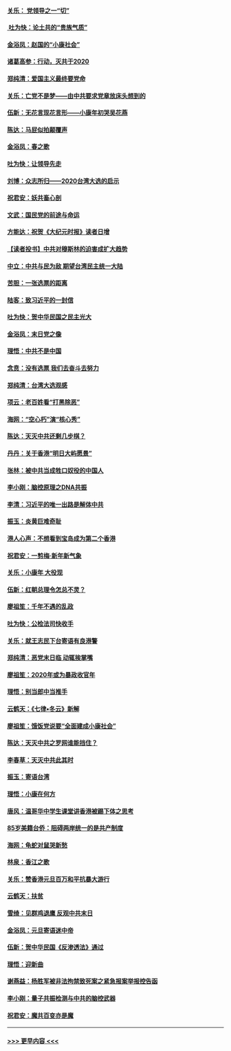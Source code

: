 #### [关乐： 党领导之一“切”](../pages/nsc993/n11804505.md?t=01191931) 
#### [ 吐为快：论土共的“贵族气质”](../pages/nsc993/n11804490.md?t=01191931) 
#### [金浴凤：赵国的“小康社会”](../pages/nsc993/n11804452.md?t=01191931) 
#### [诸葛高参：行动，灭共于2020](../pages/nsc993/n11804120.md?t=01191931) 
#### [郑纯清：爱国主义最终要党命](../pages/nsc993/n11802197.md?t=01191931) 
#### [关乐：亡党不是梦——由中共要求党章放床头想到的](../pages/nsc993/n11802156.md?t=01191931) 
#### [伍新：无花言现花言形——小康年初哭吴花燕](../pages/nsc993/n11800044.md?t=01191931) 
#### [陈达：马屁似拍颠覆声](../pages/nsc993/n11800010.md?t=01191931) 
#### [金浴凤：春之歌](../pages/nsc993/n11797687.md?t=01191931) 
#### [吐为快：让领导先走](../pages/nsc993/n11797512.md?t=01191931) 
#### [刘博：众志所归——2020台湾大选的启示](../pages/nsc993/n11796878.md?t=01191931) 
#### [祝君安：妖共畜心剖](../pages/nsc993/n11794273.md?t=01191931) 
#### [文武：国民党的前途与命运](../pages/nsc993/n11794198.md?t=01191931) 
#### [方能达：祝贺《大纪元时报》读者日增](../pages/nsc993/n11793807.md?t=01191931) 
#### [【读者投书】中共对穆斯林的迫害成扩大趋势](../pages/nsc993/n11791371.md?t=01191931) 
#### [中立：中共与民为敌 期望台湾民主统一大陆](../pages/nsc993/n11790392.md?t=01191931) 
#### [苦胆：一张选票的距离](../pages/nsc993/n11788914.md?t=01191931) 
#### [陆客：致习近平的一封信](../pages/nsc993/n11788867.md?t=01191931) 
#### [吐为快：贺中华民国之民主光大](../pages/nsc993/n11788618.md?t=01191931) 
#### [金浴凤：末日党之像](../pages/nsc993/n11787475.md?t=01191931) 
#### [理悟：中共不是中国](../pages/nsc993/n11787463.md?t=01191931) 
#### [念贲：没有选票  我们去奋斗去努力](../pages/nsc993/n11787398.md?t=01191931) 
#### [郑纯清：台湾大选观感](../pages/nsc993/n11786210.md?t=01191931) 
#### [项云：老百姓看“打黑除恶”](../pages/nsc993/n11785398.md?t=01191931) 
#### [海网：“空心朽”演“核心秀”](../pages/nsc993/n11783874.md?t=01191931) 
#### [陈达：天灭中共还剩几步棋？](../pages/nsc993/n11783719.md?t=01191931) 
#### [丹丹：关于香港“明日大屿愿景”](../pages/nsc993/n11783273.md?t=01191931) 
#### [张林：被中共当成牲口奴役的中国人](../pages/nsc993/n11782397.md?t=01191931) 
#### [李小刚：脑控原理之DNA共振](../pages/nsc993/n11780962.md?t=01191931) 
#### [李清：习近平的唯一出路是解体中共](../pages/nsc993/n11780866.md?t=01191931) 
#### [振玉：炎黄巨难奇耻](../pages/nsc993/n11779632.md?t=01191931) 
#### [港人心声：不想看到宝岛成为第二个香港](../pages/nsc993/n11778817.md?t=01191931) 
#### [祝君安：一剪梅‧新年新气象](../pages/nsc993/n11776340.md?t=01191931) 
#### [关乐：小康年 大役现](../pages/nsc993/n11774213.md?t=01191931) 
#### [伍新：红朝总理令怎总不灵？](../pages/nsc993/n11770813.md?t=01191931) 
#### [廖祖笙：千年不遇的乱政](../pages/nsc993/n11770373.md?t=01191931) 
#### [吐为快：公检法司快收手](../pages/nsc993/n11770359.md?t=01191931) 
#### [关乐：就王志民下台寄语有良港警](../pages/nsc993/n11769903.md?t=01191931) 
#### [郑纯清：恶党末日临 动辄挨掌嘴](../pages/nsc993/n11769356.md?t=01191931) 
#### [廖祖笙：2020年或为暴政收官年](../pages/nsc993/n11768216.md?t=01191931) 
#### [理悟：别当郎中当推手](../pages/nsc993/n11768243.md?t=01191931) 
#### [云鹤天：《七律▪冬云》新解](../pages/nsc993/n11768204.md?t=01191931) 
#### [廖祖笙：饿饭党说要“全面建成小康社会”](../pages/nsc993/n11767482.md?t=01191931) 
#### [陈达：天灭中共之罗网谁能挡住？](../pages/nsc993/n11767465.md?t=01191931) 
#### [李春草：天灭中共此其时](../pages/nsc993/n11767452.md?t=01191931) 
#### [振玉：寄语台湾](../pages/nsc993/n11767432.md?t=01191931) 
#### [理悟：小康在何方](../pages/nsc993/n11767394.md?t=01191931) 
#### [唐风：温哥华中学生课堂讲香港被踢下体之思考](../pages/nsc993/n11766848.md?t=01191931) 
#### [85岁美籍台侨：阻碍两岸统一的是共产制度](../pages/nsc993/n11765043.md?t=01191931) 
#### [海网：龟蛇对鼠哭新愁](../pages/nsc993/n11764895.md?t=01191931) 
#### [林泉：香江之歌](../pages/nsc993/n11764415.md?t=01191931) 
#### [关乐：赞香港元旦百万和平抗暴大游行](../pages/nsc993/n11764382.md?t=01191931) 
#### [云鹤天：扶贫](../pages/nsc993/n11764245.md?t=01191931) 
#### [雪绮：见群鸡退鹰  反观中共末日](../pages/nsc993/n11762112.md?t=01191931) 
#### [金浴凤：元旦寄语迷中帝](../pages/nsc993/n11761788.md?t=01191931) 
#### [伍新：贺中华民国《反渗透法》通过](../pages/nsc993/n11761994.md?t=01191931) 
#### [理悟：迎新曲](../pages/nsc993/n11761152.md?t=01191931) 
#### [谢燕益：杨胜军被非法拘禁致死案之紧急报案举报控告函](../pages/nsc993/n11756134.md?t=01191931) 
#### [李小刚：量子共振检测与中共的脑控武器](../pages/nsc993/n11754518.md?t=01191931) 
#### [祝君安：魔共百变亦是魔](../pages/nsc993/n11754469.md?t=01191931) 

----
#### [ >>> 更早内容 <<< ](../indexes/nsc993-earlier.md)
